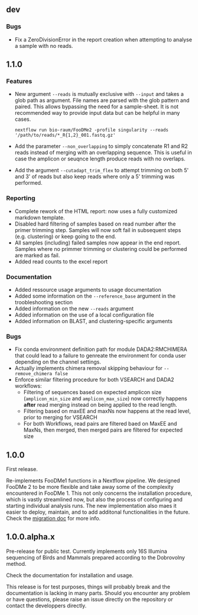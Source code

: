 ## dev

### Bugs

- Fix a ZeroDivisionError in the report creation when attempting to analyse a sample with no reads.

## 1.1.0

### Features

- New argument `--reads` is mutually exclusive with `--input` and takes a glob path as argument. File names are parsed with the glob pattern and paired. This allows bypassing the need for a sample-sheet. It is not recommended way to provide input data but can be helpful in many cases.

  ```
  nextflow run bio-raum/FooDMe2 -profile singularity --reads '/path/to/reads/*_R{1,2}_001.fastq.gz'
  ```

- Add the parameter `--non_overlapping` to simply concatenate R1 and R2 reads instead of merging with an overlapping sequence. This is useful in case the amplicon or seuqnce length produce reads with no overlaps.
- Add the argument `--cutadapt_trim_flex` to attempt trimming on both 5' and 3' of reads but also keep reads where only a 5' trimming was performed.

### Reporting

- Complete rework of the HTML report: now uses a fully customized markdown template.
- Disabled hard filtering of samples based on read number after the primer trimming step. Samples will now soft fail in subsequent steps (e.g. clustering) or keep going to the end.
- All samples (including) failed samples now appear in the end report. Samples where no primmer trimming or clustering could be performed are marked as fail.
- Added read counts to the excel report

### Documentation

- Added ressource usage arguments to usage documentation
- Added some information on the `--reference_base` argument in the troobleshooting section
- Added information on the new `--reads` argument
- Added information on the use of a local configuration file
- Added information on BLAST, and clustering-specific arguments

### Bugs

- Fix conda environment definition path for module DADA2:RMCHIMERA that could lead to a failure to genreate the environment for conda user depending on the channel settings.
- Actually implements chimera removal skipping behaviour for `--remove_chimera false`
- Enforce similar filtering procedure for both VSEARCH and DADA2 workflows:
  - Filtering of sequences based on expected amplicon size (`amplicon_min_size` and `amplicon_max_size`) now correctly happens **after** read merging instead on being applied to the read length.
  - Filtering based on maxEE and maxNs now happens at the read level, prior to merging for VSEARCH
  - For both Workflows, read pairs are filtered baed on MaxEE and MaxNs, then merged, then merged pairs are filtered for expected size

## 1.0.0

First release.

Re-implements FooDMe1 functions in a Nextflow pipeline. We designed FooDMe 2 to be more flexible and take away some of the complexity encountered in FooDMe 1. This not only concerns the installation procedure, which is vastly streamlined now, but also the process of configuring and starting individual analysis runs. The new implementation also maes it easier to deploy, maintain, and to add additonal functionalities in the future.
Check the [migration doc](https://bio-raum.github.io/FooDMe2/dev/help/migration/) for more info.

## 1.0.0.alpha.x

Pre-release for public test. Currently implements only 16S Illumina sequencing of Birds and Mammals prepared according to the Dobrovolny method.

Check the documentation for installation and usage.

This release is for test purposes, things will probably break and the documentation is lacking in many parts.
Should you encounter any problem or have questions, please raise an issue directly on the repository or contact the developpers directly.
